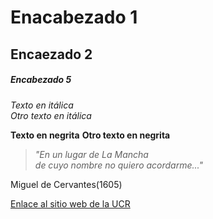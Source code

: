 # Enacabezado 1
## Encaezado 2
##### Encabezado 5


*Texto en itálica*  
_Otro texto en itálica_

**Texto en negrita**
__Otro texto en negrita__

> *"En un lugar de La Mancha  
> de cuyo nombre no quiero acordarme..."*
> 
Miguel de Cervantes(1605)

[Enlace al sitio web de la UCR](https://www.ucr.ac.cr/)
